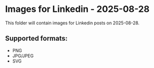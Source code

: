 # Images for Linkedin - 2025-08-28

This folder will contain images for Linkedin posts on 2025-08-28.

## Supported formats:
- PNG
- JPG/JPEG
- SVG
